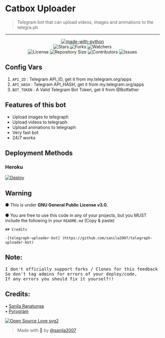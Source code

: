 <h1 align= left>Catbox Uploader</h1>

> Telegram bot that can upload videos, images and animations to the telegra.ph
----

    
<p align="center">
<a href="https://python.org"><img src="http://forthebadge.com/images/badges/made-with-python.svg" alt="made-with-python"></a>
<br>
    <img src="https://img.shields.io/github/stars/sanila2007/telegraph-uploader-bot?style=for-the-badge" alt="Stars">
    <img src="https://img.shields.io/github/forks/sanila2007/telegraph-uploader-bot?style=for-the-badge" alt="Forks">
    <img src="https://img.shields.io/github/watchers/sanila2007/telegraph-uploader-bot?style=for-the-badge" alt="Watchers"> 
<br>
    <img src="https://img.shields.io/github/license/sanila2007/telegraph-uploader-bot?style=for-the-badge" alt="License">
    <img src="https://img.shields.io/github/repo-size/sanila2007/telegraph-uploader-bot?style=for-the-badge" alt="Repository Size">
    <img src="https://img.shields.io/github/contributors/sanila2007/telegraph-uploader-bot?style=for-the-badge" alt="Contributors">
    <img src="https://img.shields.io/github/issues/sanila2007/telegraph-uploader-bot?style=for-the-badge" alt="Issues">
</p>  


## Config Vars
1. `API_ID` : Telegram API_ID, get it from my.telegram.org/apps
2. `API_HASH` : Telegram API_HASH, get it from my.telegram.org/apps
3. `BOT_TOKEN` : A Valid Telegram Bot Token, get it from @Botfather

## Features of this bot

- Upload images to telegraph
- Upload videos to telegraph
- Upload animations to telegraph
- Very fast bot
- 24/7 works
  
## Deployment Methods

### Heroku

[![Deploy](https://www.herokucdn.com/deploy/button.svg)](https://heroku.com/deploy?template=https://github.com/SendiAp/catbox-uploader-bot)
 
## Warning
 ● This is under <b>GNU General Public License v3.0.</b><br><br>
 ● You are free to use this code in any of your projects, but you MUST include the following in your `README.md` (Copy & paste)<br>

```
## Credits
 
-[telegraph-uploader-bot] (https://github.com/sanila2007/telegraph-uploader-bot)

```

## Note: <br>

<pre>I don't officially support forks / Clones for this feedback bot,
So don't tag admins for errors of your deploy/code, 
If any errors you should fix it yourself!!</pre>

## Credits: <br>
 • <a href="https://github.com/sanila2007">Sanila Ranatunga</a> <br>
 • <a href="https://github.com/pyrogram/pyrogram">Pyrogram</a> 
  
[![Open Source Love svg2](https://badges.frapsoft.com/os/v2/open-source.svg?v=103)](https://github.com/sanila2007/feedback-bot)   

> Made with 💞 by <a href="https://github.com/sanila2007">@sanila2007</a> 
   
